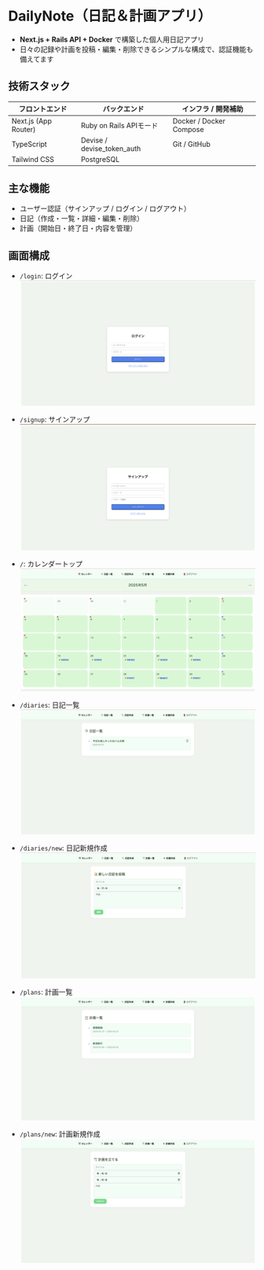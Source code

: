 # DailyNote（日記＆計画アプリ）

- **Next.js + Rails API + Docker** で構築した個人用日記アプリ
- 日々の記録や計画を投稿・編集・削除できるシンプルな構成で、認証機能も備えてます

## 技術スタック

| フロントエンド       | バックエンド                 | インフラ / 開発補助         |
|----------------------|------------------------------|------------------------------|
| Next.js (App Router) | Ruby on Rails APIモード      | Docker / Docker Compose     |
| TypeScript           | Devise / devise_token_auth   | Git / GitHub                |
| Tailwind CSS         | PostgreSQL                   |                              |

## 主な機能
- ユーザー認証（サインアップ / ログイン / ログアウト）
- 日記（作成・一覧・詳細・編集・削除）
- 計画（開始日・終了日・内容を管理）

## 画面構成

- `/login`: ログイン  
  ![ログイン](images/image-5.png)

- `/signup`: サインアップ  
  ![サインアップ](images/image-6.png)

- `/`: カレンダートップ  
  ![カレンダー](images/image.png)

- `/diaries`: 日記一覧  
  ![日記一覧](images/image-1.png)

- `/diaries/new`: 日記新規作成  
  ![日記作成](images/image-2.png)

- `/plans`: 計画一覧  
  ![計画一覧](images/image-3.png)

- `/plans/new`: 計画新規作成  
  ![計画作成](images/image-4.png)